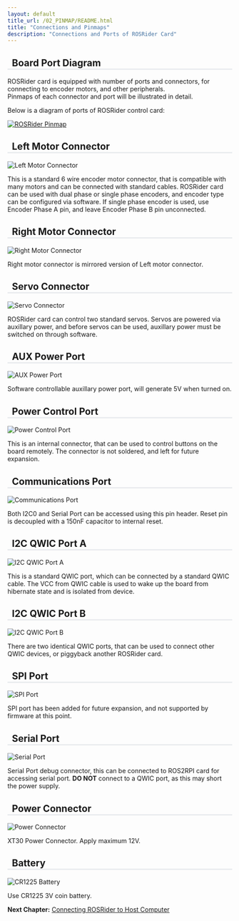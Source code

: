 ```yaml
---
layout: default
title_url: /02_PINMAP/README.html
title: "Connections and Pinmaps"
description: "Connections and Ports of ROSRider Card"
---
```


<style type="text/css">

	h2 {
		border-bottom: 3px solid #eaecef;
		padding-left:10px;
	}

</style>

## Board Port Diagram

ROSRider card is equipped with number of ports and connectors, for connecting to encoder motors, and other peripherals.  
Pinmaps of each connector and port will be illustrated in detail.  

Below is a diagram of ports of ROSRider control card:  
  
[![ROSRider Pinmap](../images/ROSRider4D_portmap.png)](https://acada.dev/products)

## Left Motor Connector

![Left Motor Connector](../images/pinmap/dwg_left_motor.png)

This is a standard 6 wire encoder motor connector, that is compatible with many motors and can be connected with standard cables. ROSRider card can be used with dual phase or single phase encoders, and encoder type can be configured via software. If single phase encoder is used, use Encoder Phase A pin, and leave Encoder Phase B pin unconnected.

## Right Motor Connector

![Right Motor Connector](../images/pinmap/dwg_right_motor.png)

Right motor connector is mirrored version of Left motor connector.

## Servo Connector

![Servo Connector](../images/pinmap/dwg_servo.png)

ROSRider card can control two standard servos. Servos are powered via auxillary power, and before servos can be used, auxillary power must be switched on through software.

## AUX Power Port

![AUX Power Port](../images/pinmap/dwg_power_aux.png)

Software controllable auxillary power port, will generate 5V when turned on.

## Power Control Port

![Power Control Port](../images/pinmap/dwg_power_control.png)

This is an internal connector, that can be used to control buttons on the board remotely. The connector is not soldered, and left for future expansion.

## Communications Port

![Communications Port](../images/pinmap/dwg_comm.png)

Both I2C0 and Serial Port can be accessed using this pin header. Reset pin is decoupled with a 150nF capacitor to internal reset.

## I2C QWIC Port A

![I2C QWIC Port A](../images/pinmap/dwg_qwic_a.png)

This is a standard QWIC port, which can be connected by a standard QWIC cable. The VCC from QWIC cable is used to wake up the board from hibernate state and is isolated from device.

## I2C QWIC Port B

![I2C QWIC Port B](../images/pinmap/dwg_qwic_b.png)

There are two identical QWIC ports, that can be used to connect other QWIC devices, or piggyback another ROSRider card.

## SPI Port

![SPI Port](../images/pinmap/dwg_spi.png)

SPI port has been added for future expansion, and not supported by firmware at this point.

## Serial Port

![Serial Port](../images/pinmap/dwg_serial.png)

Serial Port debug connector, this can be connected to ROS2RPI card for accessing serial port. **DO NOT** connect to a QWIC port, as this may short the power supply.

## Power Connector

![Power Connector](../images/pinmap/dwg_xt30.png)

XT30 Power Connector. Apply maximum 12V.

## Battery

![CR1225 Battery](../images/pinmap/dwg_battery.png)

Use CR1225 3V coin battery.

__Next Chapter:__ [Connecting ROSRider to Host Computer](../03_CONNECT/README.md)